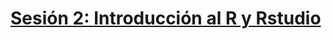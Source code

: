 # [Sesión 2: Introducción al R y Rstudio](https://taller-unmsm-cuantipol-2023.github.io/Introduccion-R/)
